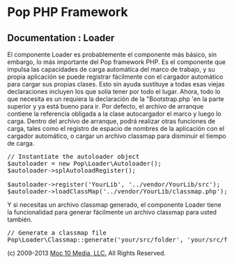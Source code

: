 Pop PHP Framework
=================

Documentation : Loader
----------------------

El componente Loader es probablemente el componente más básico, sin embargo, lo más importante del Pop framework PHP. Es el componente que impulsa las capacidades de carga automática del marco de trabajo, y su propia aplicación se puede registrar fácilmente con el cargador automático para cargar sus propias clases. Esto sin ayuda sustituye a todas esas viejas declaraciones incluyen los que solía tener por todo el lugar. Ahora, todo lo que necesita es un requiera la declaración de la "Bootstrap.php 'en la parte superior y ya está bueno para ir. Por defecto, el archivo de arranque contiene la referencia obligada a la clase autocargador el marco y luego lo carga. Dentro del archivo de arranque, podrá realizar otras funciones de carga, tales como el registro de espacio de nombres de la aplicación con el cargador automático, o cargar un archivo classmap para disminuir el tiempo de carga.

<pre>
// Instantiate the autoloader object
$autoloader = new Pop\Loader\Autoloader();
$autoloader->splAutoloadRegister();

$autoloader->register('YourLib', '../vendor/YourLib/src');
$autoloader->loadClassMap('../vendor/YourLib/classmap.php');
</pre>

Y si necesitas un archivo classmap generado, el componente Loader tiene la funcionalidad para generar fácilmente un archivo classmap para usted también.

<pre>
// Generate a classmap file
Pop\Loader\Classmap::generate('your/src/folder', 'your/src/folder/classmap.php');
</pre>

(c) 2009-2013 [Moc 10 Media, LLC.](http://www.moc10media.com) All Rights Reserved.
